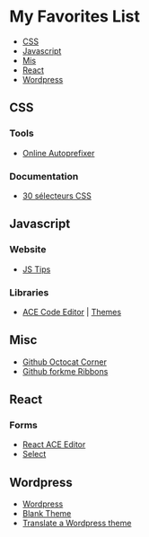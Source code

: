 # My Favorites List

- [CSS](#css)
- [Javascript](#javascript)
- [Mis](#misc)
- [React](#react)
- [Wordpress](#wordpress)

<a name="css"></a>
## CSS

### Tools
- [Online Autoprefixer](https://autoprefixer.github.io)

### Documentation
- [30 sélecteurs CSS](https://code.tutsplus.com/fr/tutorials/the-30-css-selectors-you-must-memorize--net-16048)

<a name="javascript"></a>
## Javascript

### Website
- [JS Tips](http://www.jstips.co)

### Libraries
- [ACE Code Editor](https://ace.c9.io) | [Themes](https://ace.c9.io/build/kitchen-sink.html)

## Misc
- [Github Octocat Corner](http://tholman.com/github-corners/)
- [Github forkme Ribbons](https://github.com/blog/273-github-ribbons)

## React

### Forms
- [React ACE Editor](https://github.com/securingsincity/react-ace)
- [Select](https://github.com/JedWatson/react-select)

<a name="wordpress"></a>
## Wordpress

- [Wordpress](https://fr.wordpress.org)
- [Blank Theme](http://html5blank.com)
- [Translate a Wordpress theme](http://quick-tutoriel.com/traduire-facilement-theme-wordpress-poedit/)
